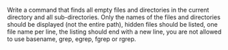 Write a command that finds all empty files and directories in the current directory and all sub-directories. Only the names of the files and directories should be displayed (not the entire path), hidden files should be listed, one file name per line, the listing should end with a new line, you are not allowed to use basename, grep, egrep, fgrep or rgrep.
